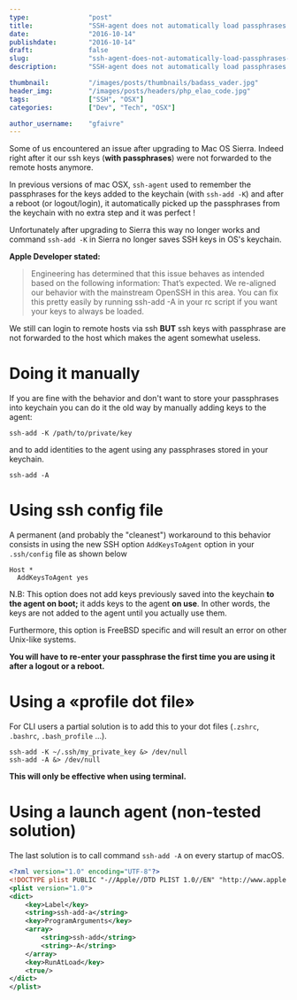 ```yaml
---
type:               "post"
title:              "SSH-agent does not automatically load passphrases on the OSX Sierra keychain during startup"
date:               "2016-10-14"
publishdate:        "2016-10-14"
draft:              false
slug:               "ssh-agent-does-not-automatically-load-passphrases-on-the-osx-sierra-keychain"
description:        "SSH-agent does not automatically load passphrases on the OSX Sierra keychain during startup."

thumbnail:          "/images/posts/thumbnails/badass_vader.jpg"
header_img:         "/images/posts/headers/php_elao_code.jpg"
tags:               ["SSH", "OSX"]
categories:         ["Dev", "Tech", "OSX"]

author_username:    "gfaivre"
---
```


Some of us encountered an issue after upgrading to Mac OS Sierra.
Indeed right after it our ssh keys (**with passphrases**) were not forwarded to the remote hosts anymore.
<!--more-->
In previous versions of mac OSX, `ssh-agent` used to remember the passphrases for the keys added to the keychain (with `ssh-add -K`) and after a reboot (or logout/login), it automatically picked up the passphrases from the keychain with no extra step and it was perfect !

Unfortunately after upgrading to Sierra this way no longer works and command `ssh-add -K` in Sierra no longer saves SSH keys in OS's keychain.

__Apple Developer stated:__

> Engineering has determined that this issue behaves as intended based on the following information:
That’s expected. We re-aligned our behavior with the mainstream OpenSSH in this area.
You can fix this pretty easily by running ssh-add -A in your rc script if you want your keys to always be loaded.

We still can login to remote hosts via ssh **BUT** ssh keys with passphrase are not forwarded to the host which makes the agent somewhat useless.

# Doing it manually

If you are fine with the behavior and don't want to store your passphrases into keychain you can do it the old way by manually adding keys to the agent:

```
ssh-add -K /path/to/private/key
```
and to add identities to the agent using any passphrases stored in your keychain.

```
ssh-add -A
```

# Using ssh config file

A permanent (and probably the "cleanest") workaround to this behavior consists in using the new SSH option `AddKeysToAgent` option in your `.ssh/config` file as shown below

```shell
Host *
  AddKeysToAgent yes
```

N.B: This option does not add keys previously saved into the keychain __to the agent on boot;__ it adds keys to the agent **on use**.
In other words, the keys are not added to the agent until you actually use them.

Furthermore, this option is FreeBSD specific and will result an error on other Unix-like systems.

__You will have to re-enter your passphrase the first time you are using it after a logout or a reboot.__

# Using a «profile dot file»

For CLI users a partial solution is to add this to your dot files (`.zshrc`, `.bashrc`, `.bash_profile` ...).

```shell
ssh-add -K ~/.ssh/my_private_key &> /dev/null
ssh-add -A &> /dev/null
```


__This will only be effective when using terminal.__

# Using a launch agent (non-tested solution)

The last solution is to call command `ssh-add -A` on every startup of macOS.

```xml
<?xml version="1.0" encoding="UTF-8"?>
<!DOCTYPE plist PUBLIC "-//Apple//DTD PLIST 1.0//EN" "http://www.apple.com/DTDs/PropertyList-1.0.dtd">
<plist version="1.0">
<dict>
    <key>Label</key>
    <string>ssh-add-a</string>
    <key>ProgramArguments</key>
    <array>
        <string>ssh-add</string>
        <string>-A</string>
    </array>
    <key>RunAtLoad</key>
    <true/>
</dict>
</plist>
```
